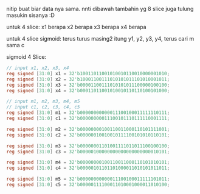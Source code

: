 nitip buat biar data nya sama. nnti dibawah tambahin yg 8 slice juga
tulung masukin sisanya :D

untuk 4 slice:
x1 berapa
x2 berapa
x3 berapa
x4 berapa

untuk 4 slice sigmoid:
terus turus masing2 itung y1, y2, y3, y4, terus cari m sama c


sigmoid 4 Slice:
```verilog
// input x1, x2, x3, x4
reg signed [31:0] x1 = 32'b10011011001010010110010000001010;
reg signed [31:0] x2 = 32'b10001100111010101011101010001011;
reg signed [31:0] x3 = 32'b00001100111010101011100000100100;
reg signed [31:0] x4 = 32'b00011011001010010110110100101000;

// input m1, m2, m3, m4, m5
// input c1, c2, c3, c4, c5
reg signed [31:0] m1 = 32'b00000000000011100100011111110111;
reg signed [31:0] c1 = 32'b00000000011100101110111110001111;

reg signed [31:0] m2 = 32'b00000000100110011000110101111001;
reg signed [31:0] c2 = 32'b00000010010010111100101010110101;

reg signed [31:0] m3 = 32'b00000001101001111011011100100100;
reg signed [31:0] c3 = 32'b00000100000000000000000000010101;

reg signed [31:0] m4 = 32'b00000000100110011000110101010101;
reg signed [31:0] c4 = 32'b00000101101101000011010101011011;

reg signed [31:0] m5 = 32'b00000000000011100100011111101011;
reg signed [31:0] c5 = 32'b00000111100011010001000011010100;
```



